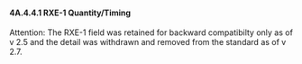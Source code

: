 #### 4A.4.4.1 RXE-1 Quantity/Timing

Attention: The RXE-1 field was retained for backward compatibilty only as of v 2.5 and the detail was withdrawn and removed from the standard as of v 2.7.
